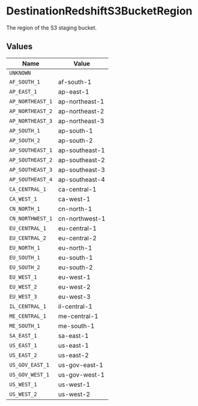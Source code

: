 # DestinationRedshiftS3BucketRegion

The region of the S3 staging bucket.


## Values

| Name             | Value            |
| ---------------- | ---------------- |
| `UNKNOWN`        |                  |
| `AF_SOUTH_1`     | af-south-1       |
| `AP_EAST_1`      | ap-east-1        |
| `AP_NORTHEAST_1` | ap-northeast-1   |
| `AP_NORTHEAST_2` | ap-northeast-2   |
| `AP_NORTHEAST_3` | ap-northeast-3   |
| `AP_SOUTH_1`     | ap-south-1       |
| `AP_SOUTH_2`     | ap-south-2       |
| `AP_SOUTHEAST_1` | ap-southeast-1   |
| `AP_SOUTHEAST_2` | ap-southeast-2   |
| `AP_SOUTHEAST_3` | ap-southeast-3   |
| `AP_SOUTHEAST_4` | ap-southeast-4   |
| `CA_CENTRAL_1`   | ca-central-1     |
| `CA_WEST_1`      | ca-west-1        |
| `CN_NORTH_1`     | cn-north-1       |
| `CN_NORTHWEST_1` | cn-northwest-1   |
| `EU_CENTRAL_1`   | eu-central-1     |
| `EU_CENTRAL_2`   | eu-central-2     |
| `EU_NORTH_1`     | eu-north-1       |
| `EU_SOUTH_1`     | eu-south-1       |
| `EU_SOUTH_2`     | eu-south-2       |
| `EU_WEST_1`      | eu-west-1        |
| `EU_WEST_2`      | eu-west-2        |
| `EU_WEST_3`      | eu-west-3        |
| `IL_CENTRAL_1`   | il-central-1     |
| `ME_CENTRAL_1`   | me-central-1     |
| `ME_SOUTH_1`     | me-south-1       |
| `SA_EAST_1`      | sa-east-1        |
| `US_EAST_1`      | us-east-1        |
| `US_EAST_2`      | us-east-2        |
| `US_GOV_EAST_1`  | us-gov-east-1    |
| `US_GOV_WEST_1`  | us-gov-west-1    |
| `US_WEST_1`      | us-west-1        |
| `US_WEST_2`      | us-west-2        |